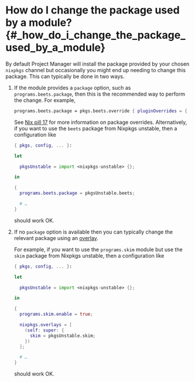 <!-- prettier-ignore -->
# How do I change the package used by a module? {#_how_do_i_change_the_package_used_by_a_module}

By default Project Manager will install the package provided by your chosen
`nixpkgs` channel but occasionally you might end up needing to change
this package. This can typically be done in two ways.

1.  If the module provides a `package` option, such as
    `programs.beets.package`, then this is the recommended way to
    perform the change. For example,

    ```nix
    programs.beets.package = pkgs.beets.override { pluginOverrides = { beatport.enable = false; }; };
    ```

    See [Nix pill 17](https://nixos.org/guides/nix-pills/nixpkgs-overriding-packages.html)
    for more information on package overrides. Alternatively, if you want
    to use the `beets` package from Nixpkgs unstable, then a configuration like

    ```nix
    { pkgs, config, ... }:

    let

      pkgsUnstable = import <nixpkgs-unstable> {};

    in

    {
      programs.beets.package = pkgsUnstable.beets;

      # …
    }
    ```

    should work OK.

2.  If no `package` option is available then you can typically change
    the relevant package using an
    [overlay](https://nixos.org/nixpkgs/manual/#chap-overlays).

    For example, if you want to use the `programs.skim` module but use
    the `skim` package from Nixpkgs unstable, then a configuration like

    ```nix
    { pkgs, config, ... }:

    let

      pkgsUnstable = import <nixpkgs-unstable> {};

    in

    {
      programs.skim.enable = true;

      nixpkgs.overlays = [
        (self: super: {
          skim = pkgsUnstable.skim;
        })
      ];

      # …
    }
    ```

    should work OK.
